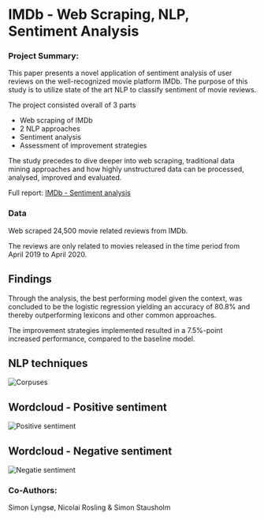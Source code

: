 # IMDb - Web Scraping, NLP, Sentiment Analysis

### Project Summary:
This paper presents a novel application of sentiment analysis of user reviews on the well-recognized movie platform IMDb. 
The purpose of this study is to utilize state of the art NLP to classify sentiment of movie reviews.

The project consisted overall of 3 parts
* Web scraping of IMDb
* 2 NLP approaches
* Sentiment analysis
* Assessment of improvement strategies

The study precedes to dive deeper into web scraping, traditional data mining approaches and how highly unstructured data can be processed, analysed, improved and evaluated. 

Full report: [IMDb - Sentiment analysis](IMDb20%report.pdf)

### Data 
Web scraped 24,500 movie related reviews from IMDb. 

The reviews are only related to movies released in the time period from April 2019 to April 2020.

## Findings

Through the analysis, the best performing model given the context, was concluded to be the logistic regression yielding an accuracy of 80.8%  and thereby outperforming lexicons and other common approaches. 

The improvement strategies implemented resulted in a 7.5%-point increased performance, compared to the baseline model. 

## NLP techniques
![Corpuses](https://user-images.githubusercontent.com/69463973/108486252-2cfb5480-729e-11eb-86dc-c04eb62f7dcc.png)

## Wordcloud - Positive sentiment
![Positive sentiment](https://user-images.githubusercontent.com/69463973/108486047-ea397c80-729d-11eb-8cf6-0a20becba219.png)

## Wordcloud - Negative sentiment
![Negatie sentiment](https://user-images.githubusercontent.com/69463973/108486164-0fc68600-729e-11eb-907d-3d6ab5bddd6b.png)


### Co-Authors:
Simon Lyngsø, Nicolai Rosling & Simon Stausholm



